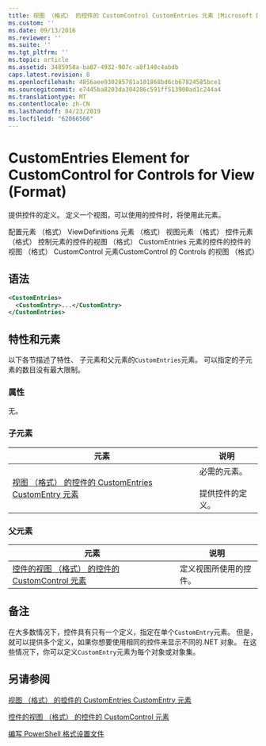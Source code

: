 ```yaml
---
title: 视图 （格式） 的控件的 CustomControl CustomEntries 元素 |Microsoft Docs
ms.custom: ''
ms.date: 09/13/2016
ms.reviewer: ''
ms.suite: ''
ms.tgt_pltfrm: ''
ms.topic: article
ms.assetid: 3485958a-ba87-4932-907c-a8f140c4abdb
caps.latest.revision: 8
ms.openlocfilehash: 4856aee930285781a101868bd6cb67824585bce1
ms.sourcegitcommit: e7445ba8203da304286c591ff513900ad1c244a4
ms.translationtype: MT
ms.contentlocale: zh-CN
ms.lasthandoff: 04/23/2019
ms.locfileid: "62066566"
---
```

# <a name="customentries-element-for-customcontrol-for-controls-for-view-format"></a>CustomEntries Element for CustomControl for Controls for View (Format)

提供控件的定义。 定义一个视图，可以使用的控件时，将使用此元素。

配置元素 （格式） ViewDefinitions 元素 （格式） 视图元素 （格式） 控件元素 （格式） 控制元素的控件的视图 （格式） CustomEntries 元素的控件的控件的视图 （格式） CustomControl 元素CustomControl 的 Controls 的视图 （格式）

## <a name="syntax"></a>语法

```xml
<CustomEntries>
  <CustomEntry>...</CustomEntry>
</CustomEntries>
```

## <a name="attributes-and-elements"></a>特性和元素

以下各节描述了特性、 子元素和父元素的`CustomEntries`元素。 可以指定的子元素的数目没有最大限制。

### <a name="attributes"></a>属性

无。

### <a name="child-elements"></a>子元素

|元素|说明|
|-------------|-----------------|
|[视图 （格式） 的控件的 CustomEntries CustomEntry 元素](./customentry-element-for-customentries-for-controls-for-view-format.md)|必需的元素。<br /><br /> 提供控件的定义。|

### <a name="parent-elements"></a>父元素

|元素|说明|
|-------------|-----------------|
|[控件的视图 （格式） 的控件的 CustomControl 元素](./customcontrol-element-for-control-for-controls-for-view-format.md)|定义视图所使用的控件。|

## <a name="remarks"></a>备注

在大多数情况下，控件具有只有一个定义，指定在单个`CustomEntry`元素。 但是，就可以提供多个定义，如果你想要使用相同的控件来显示不同的.NET 对象。 在这些情况下，你可以定义`CustomEntry`元素为每个对象或对象集。

## <a name="see-also"></a>另请参阅

[视图 （格式） 的控件的 CustomEntries CustomEntry 元素](./customentry-element-for-customentries-for-controls-for-view-format.md)

[控件的视图 （格式） 的控件的 CustomControl 元素](./customcontrol-element-for-control-for-controls-for-view-format.md)

[编写 PowerShell 格式设置文件](./writing-a-powershell-formatting-file.md)
